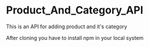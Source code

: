 # Product_And_Category_API
This is an API for adding product and it's category

After cloning you have to install npm in your local system
